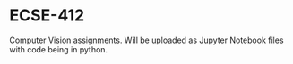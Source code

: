 # ECSE-412

Computer Vision assignments. Will be uploaded as Jupyter Notebook files with code being in python.
